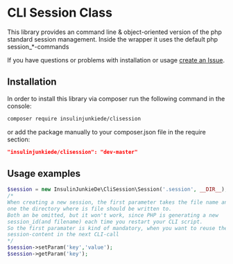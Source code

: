 # CLI Session Class
This library provides an command line & object-oriented version of the php standard session management.
Inside the wrapper it uses the default php session_*-commands

If you have questions or problems with installation or usage [create an Issue](https://github.com/InsulinJunkieDe/CliSession/issues).

## Installation

In order to install this library via composer run the following command in the console:

```sh
composer require insulinjunkiede/clisession
```

or add the package manually to your composer.json file in the require section:

```json
"insulinjunkiede/clisession": "dev-master"
```

## Usage examples

```php
$session = new InsulinJunkieDe\CliSession\Session('.session', __DIR__);
/*
When creating a new session, the first parameter takes the file name and the 2nd
one the directory where is file should be written to.
Both an be omitted, but it won't work, since PHP is generating a new
session_id(and filename) each time you restart your CLI script.
So the first paramater is kind of mandatory, when you want to reuse the
session-content in the next CLI-call
*/
$session->setParam('key','value');
$session->getParam('key');
```

